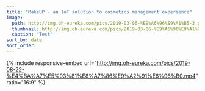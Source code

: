 ```yaml
---
title: "MakeUP - an IoT solution to cosmetics management experience"
image: 
  path: http://img.oh-eureka.com/pics/2019-03-06-%E9%A6%96%E9%A1%B5-3.png
  thumbnail: http://img.oh-eureka.com/pics/2019-03-06-%E9%A6%96%E9%A1%B5-3.png
  caption: "Test"
sort_by: date
sort_order: 
---
```

{% include responsive-embed url="http://img.oh-eureka.com/pics/2019-08-22-%E4%BA%A7%E5%93%81%E8%A7%86%E9%A2%91%E6%96%B0.mp4" ratio="16:9" %}